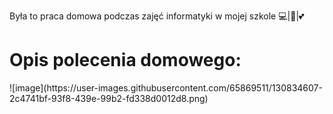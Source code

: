 Była to praca domowa podczas zajęć informatyki w mojej szkole 💻|🐍|💕

<h1>Opis polecenia domowego:</h1>
![image](https://user-images.githubusercontent.com/65869511/130834607-2c4741bf-93f8-439e-99b2-fd338d0012d8.png)

